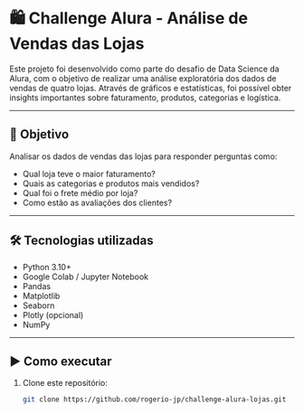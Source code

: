 # 🛍️ Challenge Alura - Análise de Vendas das Lojas

Este projeto foi desenvolvido como parte do desafio de Data Science da Alura, com o objetivo de realizar uma análise exploratória dos dados de vendas de quatro lojas. Através de gráficos e estatísticas, foi possível obter insights importantes sobre faturamento, produtos, categorias e logística.

---

## 🎯 Objetivo

Analisar os dados de vendas das lojas para responder perguntas como:
- Qual loja teve o maior faturamento?
- Quais as categorias e produtos mais vendidos?
- Qual foi o frete médio por loja?
- Como estão as avaliações dos clientes?

---

## 🛠️ Tecnologias utilizadas

- Python 3.10+
- Google Colab / Jupyter Notebook
- Pandas
- Matplotlib
- Seaborn
- Plotly (opcional)
- NumPy

---

## ▶️ Como executar

1. Clone este repositório:
   ```bash
   git clone https://github.com/rogerio-jp/challenge-alura-lojas.git
